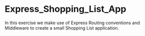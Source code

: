 # Express_Shopping_List_App
In this exercise we make use of Express Routing conventions and Middleware to create a small Shopping List application.

